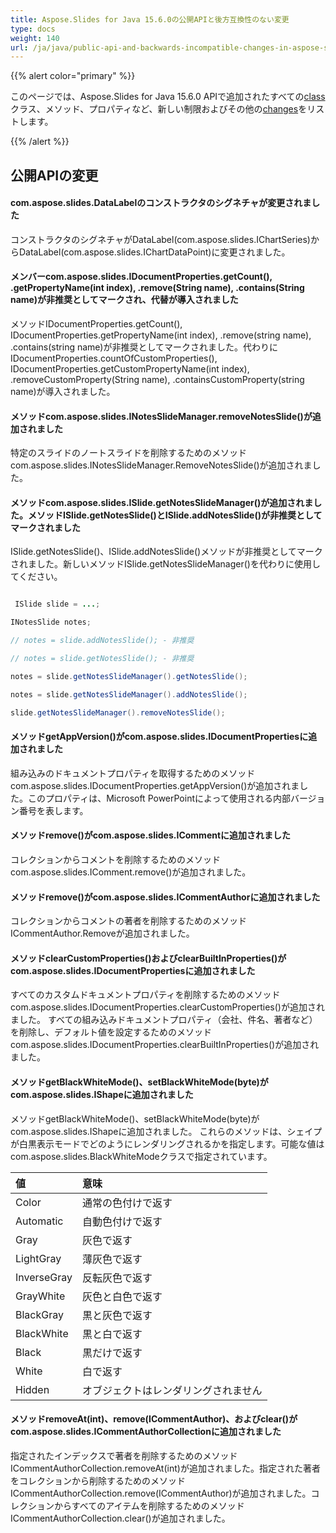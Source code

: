```yaml
---
title: Aspose.Slides for Java 15.6.0の公開APIと後方互換性のない変更
type: docs
weight: 140
url: /ja/java/public-api-and-backwards-incompatible-changes-in-aspose-slides-for-java-15-6-0/
---
```


{{% alert color="primary" %}} 

このページでは、Aspose.Slides for Java 15.6.0 APIで追加されたすべての[class](/slides/ja/java/public-api-and-backwards-incompatible-changes-in-aspose-slides-for-java-15-6-0/)クラス、メソッド、プロパティなど、新しい制限およびその他の[changes](/slides/ja/java/public-api-and-backwards-incompatible-changes-in-aspose-slides-for-java-15-6-0/)をリストします。

{{% /alert %}} 
## **公開APIの変更**
#### **com.aspose.slides.DataLabelのコンストラクタのシグネチャが変更されました**
コンストラクタのシグネチャがDataLabel(com.aspose.slides.IChartSeries)からDataLabel(com.aspose.slides.IChartDataPoint)に変更されました。
#### **メンバーcom.aspose.slides.IDocumentProperties.getCount(), .getPropertyName(int index), .remove(String name), .contains(String name)が非推奨としてマークされ、代替が導入されました**
メソッドIDocumentProperties.getCount(), IDocumentProperties.getPropertyName(int index), .remove(string name), .contains(string name)が非推奨としてマークされました。代わりにIDocumentProperties.countOfCustomProperties(), IDocumentProperties.getCustomPropertyName(int index), .removeCustomProperty(String name), .containsCustomProperty(string name)が導入されました。
#### **メソッドcom.aspose.slides.INotesSlideManager.removeNotesSlide()が追加されました**
特定のスライドのノートスライドを削除するためのメソッドcom.aspose.slides.INotesSlideManager.RemoveNotesSlide()が追加されました。
#### **メソッドcom.aspose.slides.ISlide.getNotesSlideManager()が追加されました。メソッドISlide.getNotesSlide()とISlide.addNotesSlide()が非推奨としてマークされました**
ISlide.getNotesSlide()、ISlide.addNotesSlide()メソッドが非推奨としてマークされました。新しいメソッドISlide.getNotesSlideManager()を代わりに使用してください。

``` java

 ISlide slide = ...;

INotesSlide notes;

// notes = slide.addNotesSlide(); - 非推奨

// notes = slide.getNotesSlide(); - 非推奨

notes = slide.getNotesSlideManager().getNotesSlide();

notes = slide.getNotesSlideManager().addNotesSlide();

slide.getNotesSlideManager().removeNotesSlide();

```
#### **メソッドgetAppVersion()がcom.aspose.slides.IDocumentPropertiesに追加されました**
組み込みのドキュメントプロパティを取得するためのメソッドcom.aspose.slides.IDocumentProperties.getAppVersion()が追加されました。このプロパティは、Microsoft PowerPointによって使用される内部バージョン番号を表します。
#### **メソッドremove()がcom.aspose.slides.ICommentに追加されました**
コレクションからコメントを削除するためのメソッドcom.aspose.slides.IComment.remove()が追加されました。
#### **メソッドremove()がcom.aspose.slides.ICommentAuthorに追加されました**
コレクションからコメントの著者を削除するためのメソッドICommentAuthor.Removeが追加されました。
#### **メソッドclearCustomProperties()およびclearBuiltInProperties()がcom.aspose.slides.IDocumentPropertiesに追加されました**
すべてのカスタムドキュメントプロパティを削除するためのメソッドcom.aspose.slides.IDocumentProperties.clearCustomProperties()が追加されました。
すべての組み込みドキュメントプロパティ（会社、件名、著者など）を削除し、デフォルト値を設定するためのメソッドcom.aspose.slides.IDocumentProperties.clearBuiltInProperties()が追加されました。
#### **メソッドgetBlackWhiteMode()、setBlackWhiteMode(byte)がcom.aspose.slides.IShapeに追加されました**
メソッドgetBlackWhiteMode()、setBlackWhiteMode(byte)がcom.aspose.slides.IShapeに追加されました。
これらのメソッドは、シェイプが白黒表示モードでどのようにレンダリングされるかを指定します。可能な値はcom.aspose.slides.BlackWhiteModeクラスで指定されています。

|**値** |**意味** |
| :- | :- |
|Color |通常の色付けで返す |
|Automatic |自動色付けで返す |
|Gray |灰色で返す |
|LightGray |薄灰色で返す |
|InverseGray |反転灰色で返す |
|GrayWhite |灰色と白色で返す |
|BlackGray |黒と灰色で返す |
|BlackWhite |黒と白で返す |
|Black |黒だけで返す |
|White |白で返す |
|Hidden |オブジェクトはレンダリングされません |
#### **メソッドremoveAt(int)、remove(ICommentAuthor)、およびclear()がcom.aspose.slides.ICommentAuthorCollectionに追加されました**
指定されたインデックスで著者を削除するためのメソッドICommentAuthorCollection.removeAt(int)が追加されました。指定された著者をコレクションから削除するためのメソッドICommentAuthorCollection.remove(ICommentAuthor)が追加されました。コレクションからすべてのアイテムを削除するためのメソッドICommentAuthorCollection.clear()が追加されました。